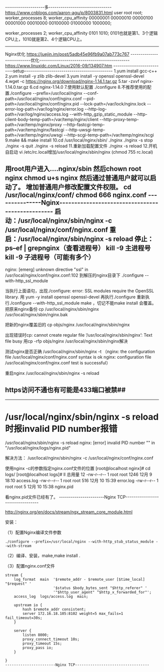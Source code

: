 --------------------多--------------------------------
https://www.cnblogs.com/aaron-agu/p/8003831.html
user root root;
worker_processes  8;
worker_cpu_affinity 00000001 00000010 00000100 00001000 00010000 00100000 01000000 1000000; 

worker_processes 2;
worker_cpu_affinity 0101 1010;
0101也就是第1、3个逻辑CPU上，1010就是第2、4个逻辑CPU上。 

----------------------------------------------------
Nginx优化
https://juejin.im/post/5adb45e96fb9a07ab773c767
---------------------------优化----------------------------------------------
https://www.linuxidc.com/Linux/2016-09/134907.htm
---------------------------setup---------------------------------------------
1.yum install gcc-c++
2.yum install -y zlib zlib-devel
3.yum install -y openssl openssl-devel
4.wget -c https://nginx.org/download/nginx-1.14.1.tar.gz
5.tar -zxvf nginx-1.14.0.tar.gz
6.cd nginx-1.14.0
7.使用默认配置  ./configure
8.不推荐使用的配置./configure \--prefix=/usr/local/nginx \--conf-path=/usr/local/nginx/conf/nginx.conf \--pid-path=/usr/local/nginx/conf/nginx.pid \--lock-path=/var/lock/nginx.lock \--error-log-path=/var/log/nginx/error.log \--http-log-path=/var/log/nginx/access.log \--with-http_gzip_static_module \--http-client-body-temp-path=/var/temp/nginx/client \--http-proxy-temp-path=/var/temp/nginx/proxy \--http-fastcgi-temp-path=/var/temp/nginx/fastcgi \--http-uwsgi-temp-path=/var/temp/nginx/uwsgi \--http-scgi-temp-path=/var/temp/nginx/scgi
9.make && make install
10.cd /usr/local/nginx/sbin/
	./nginx 
	./nginx -s stop
	./nginx -s quit
	./nginx -s reload
11.重新加载配置文件 ./nginx -s reload 
12.开机自启动
	vi /etc/rc.local增加/usr/local/nginx/sbin/nginx (chmod 755 rc.local)

用root用户进入....nginx/sbin
然后chown root nginx
chmod u+s nginx
然后通过普通用户就可以启动了。
增加普通用户修改配置文件权限。
cd /usr/local/nginx/conf/
chmod 666 nginx.conf
---------------Nginx-------------------------------------------------
启动：/usr/local/nginx/sbin/nginx -c /usr/local/nginx/conf/nginx.conf
重启：/usr/local/nginx/sbin/nginx -s  reload
停止：ps–ef | grepnginx（查看进程号）
kill -9 主进程号
kill -9 子进程号（可能有多个）
--------------------------------------------------------------------------------
nginx: [emerg] unknown directive "ssl" in /usr/local/nginx/conf/nginx.conf:102 
到解压的nginx目录下
./configure --with-http_ssl_module

当执行上面语句，出现./configure: error: SSL modules require the OpenSSL library.
用 yum -y install openssl openssl-devel
再执行./configure
重新执行./configure --with-http_ssl_module
make ，切记不能make install 会覆盖。
把原来nginx备份
cp /usr/local/nginx/sbin/nginx /usr/local/nginx/sbin/nginx.bak

把新的nginx覆盖旧的
cp objs/nginx /usr/local/nginx/sbin/nginx

出现错误时cp: cannot create regular file ‘/usr/local/nginx/sbin/nginx’: Text file busy
用cp -rfp objs/nginx /usr/local/nginx/sbin/nginx解决

测试nginx是否正确
/usr/local/nginx/sbin/nginx -t
（nginx: the configuration file /usr/local/nginx/conf/nginx.conf syntax is ok
nginx: configuration file /usr/local/nginx/conf/nginx.conf test is successful）

重启nginx
/usr/local/nginx/sbin/nginx -s reload
## https访问不通也有可能是433端口被禁##
--------------------------------------------------------------------------------------------------------
# /usr/local/nginx/sbin/nginx -s reload 时报invalid PID number报错
/usr/local/nginx/sbin/nginx -s reload
nginx: [error] invalid PID number "" in "/usr/local/nginx/logs/nginx.pid"

解决方法：
 /usr/local/nginx/sbin/nginx -c /usr/local/nginx/conf/nginx.conf

使用nginx -c的参数指定nginx.conf文件的位置 
[root@localhost nginx]# cd logs/
[root@localhost logs]# ll
总用量 12
-rw-r--r-- 1 root root 1246 12月  9 18:10 access.log
-rw-r--r-- 1 root root  516 12月 10 15:39 error.log
-rw-r--r-- 1 root root    5 12月 10 15:38 nginx.pid

看nginx.pid文件已经有了。
-----------------------Nginx TCP----------------------------------

http://nginx.org/en/docs/stream/ngx_stream_core_module.html

安装：

（1）配置Nginx编译文件参数

```
./configure --prefix=/usr/local/nginx --with-http_stub_status_module --with-stream
```

（2）编译、安装，make,make install .

（3）配置nginx.conf文件

```
stream {
    log_format  main  '$remote_addr - $remote_user [$time_local] "$request" '
                      '$status $body_bytes_sent "$http_referer" '
                      '"$http_user_agent" "$http_x_forwarded_for"';
    access_log  logs/access.log  main;

    upstream io {
        hash $remote_addr consistent;
        server 172.16.18.105:8102 weight=5 max_fails=1 fail_timeout=30s;
    }
 
    server {
        listen 8000;
        proxy_connect_timeout 10s;
        proxy_timeout 15s;
        proxy_pass io;
    }
 
}
-----------------------Nginx TCP----------------------------------
